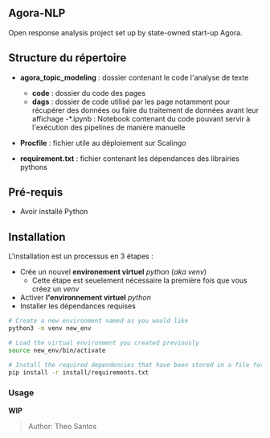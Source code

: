 ## Agora-NLP

Open response analysis project set up by state-owned start-up Agora.


## Structure du répertoire

- **agora_topic_modeling** : dossier contenant le code l'analyse de texte
  - **code** : dossier du code des pages
  - **dags** : dossier de code utilisé par les page notamment pour récupérer des données ou faire du traitement de données avant leur affichage
  -*.ipynb : Notebook contenant du code pouvant servir à l'exécution des pipelines de manière manuelle 

- **Procfile** : fichier utile au déploiement sur Scalingo
- **requirement.txt** : fichier contenant les dépendances des librairies pythons


## Pré-requis

- Avoir installé Python

## Installation

L'installation est un processus en 3 étapes :
- Crée un nouvel **environement virtuel** *python* (*aka venv*)
  - Cette étape est seuelement nécessaire la première fois que vous créez un *venv*
- Activer **l'environnement virtuel** *python*
- Installer les dépendances requises

```bash 
# Create a new environment named as you would like 
python3 -m venv new_env
```

```bash 
# Load the virtual environment you created previously
source new_env/bin/activate
```

```bash
# Install the required dependencies that have been stored in a file for the occasion
pip install -r install/requirements.txt
```

### Usage

**WIP**

> Author: Theo Santos